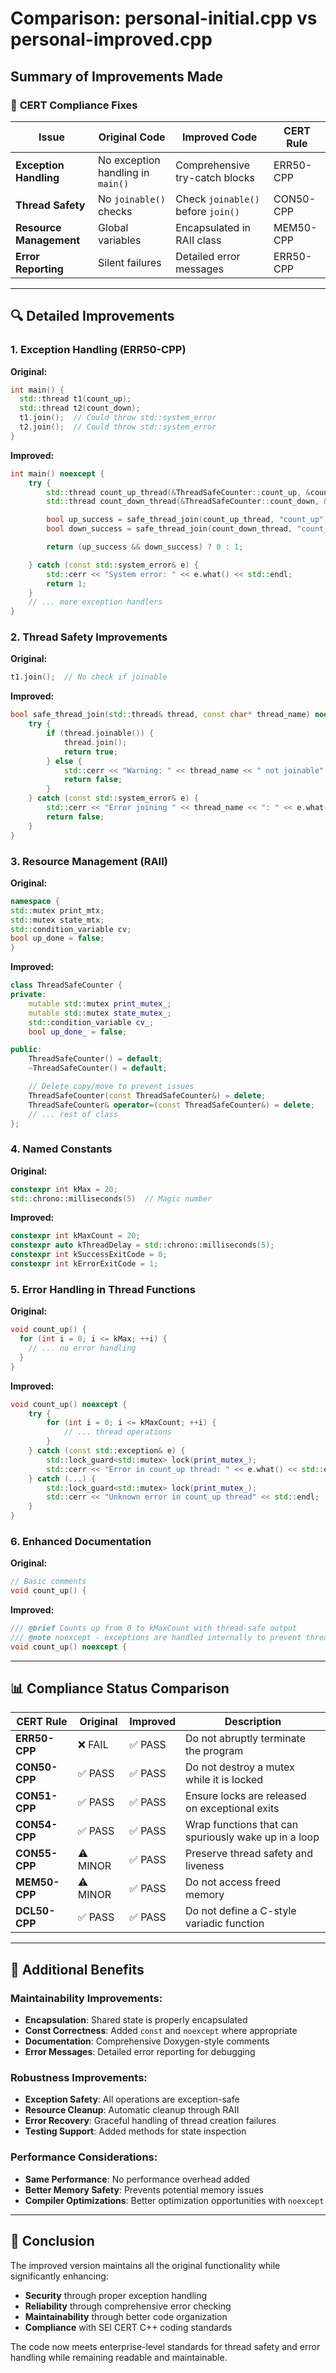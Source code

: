 # Comparison: personal-initial.cpp vs personal-improved.cpp

## Summary of Improvements Made

### 🎯 **CERT Compliance Fixes**

| Issue                   | Original Code                     | Improved Code                      | CERT Rule |
| ----------------------- | --------------------------------- | ---------------------------------- | --------- |
| **Exception Handling**  | No exception handling in `main()` | Comprehensive try-catch blocks     | ERR50-CPP |
| **Thread Safety**       | No `joinable()` checks            | Check `joinable()` before `join()` | CON50-CPP |
| **Resource Management** | Global variables                  | Encapsulated in RAII class         | MEM50-CPP |
| **Error Reporting**     | Silent failures                   | Detailed error messages            | ERR50-CPP |

---

## 🔍 **Detailed Improvements**

### 1. **Exception Handling (ERR50-CPP)**

**Original:**

```cpp
int main() {
  std::thread t1(count_up);
  std::thread t2(count_down);
  t1.join();  // Could throw std::system_error
  t2.join();  // Could throw std::system_error
}
```

**Improved:**

```cpp
int main() noexcept {
    try {
        std::thread count_up_thread(&ThreadSafeCounter::count_up, &counter);
        std::thread count_down_thread(&ThreadSafeCounter::count_down, &counter);

        bool up_success = safe_thread_join(count_up_thread, "count_up");
        bool down_success = safe_thread_join(count_down_thread, "count_down");

        return (up_success && down_success) ? 0 : 1;

    } catch (const std::system_error& e) {
        std::cerr << "System error: " << e.what() << std::endl;
        return 1;
    }
    // ... more exception handlers
}
```

### 2. **Thread Safety Improvements**

**Original:**

```cpp
t1.join();  // No check if joinable
```

**Improved:**

```cpp
bool safe_thread_join(std::thread& thread, const char* thread_name) noexcept {
    try {
        if (thread.joinable()) {
            thread.join();
            return true;
        } else {
            std::cerr << "Warning: " << thread_name << " not joinable" << std::endl;
            return false;
        }
    } catch (const std::system_error& e) {
        std::cerr << "Error joining " << thread_name << ": " << e.what() << std::endl;
        return false;
    }
}
```

### 3. **Resource Management (RAII)**

**Original:**

```cpp
namespace {
std::mutex print_mtx;
std::mutex state_mtx;
std::condition_variable cv;
bool up_done = false;
}
```

**Improved:**

```cpp
class ThreadSafeCounter {
private:
    mutable std::mutex print_mutex_;
    mutable std::mutex state_mutex_;
    std::condition_variable cv_;
    bool up_done_ = false;

public:
    ThreadSafeCounter() = default;
    ~ThreadSafeCounter() = default;

    // Delete copy/move to prevent issues
    ThreadSafeCounter(const ThreadSafeCounter&) = delete;
    ThreadSafeCounter& operator=(const ThreadSafeCounter&) = delete;
    // ... rest of class
};
```

### 4. **Named Constants**

**Original:**

```cpp
constexpr int kMax = 20;
std::chrono::milliseconds(5)  // Magic number
```

**Improved:**

```cpp
constexpr int kMaxCount = 20;
constexpr auto kThreadDelay = std::chrono::milliseconds(5);
constexpr int kSuccessExitCode = 0;
constexpr int kErrorExitCode = 1;
```

### 5. **Error Handling in Thread Functions**

**Original:**

```cpp
void count_up() {
  for (int i = 0; i <= kMax; ++i) {
    // ... no error handling
  }
}
```

**Improved:**

```cpp
void count_up() noexcept {
    try {
        for (int i = 0; i <= kMaxCount; ++i) {
            // ... thread operations
        }
    } catch (const std::exception& e) {
        std::lock_guard<std::mutex> lock(print_mutex_);
        std::cerr << "Error in count_up thread: " << e.what() << std::endl;
    } catch (...) {
        std::lock_guard<std::mutex> lock(print_mutex_);
        std::cerr << "Unknown error in count_up thread" << std::endl;
    }
}
```

### 6. **Enhanced Documentation**

**Original:**

```cpp
// Basic comments
void count_up() {
```

**Improved:**

```cpp
/// @brief Counts up from 0 to kMaxCount with thread-safe output
/// @note noexcept - exceptions are handled internally to prevent thread termination
void count_up() noexcept {
```

---

## 📊 **Compliance Status Comparison**

| CERT Rule     | Original | Improved | Description                                          |
| ------------- | -------- | -------- | ---------------------------------------------------- |
| **ERR50-CPP** | ❌ FAIL  | ✅ PASS  | Do not abruptly terminate the program                |
| **CON50-CPP** | ✅ PASS  | ✅ PASS  | Do not destroy a mutex while it is locked            |
| **CON51-CPP** | ✅ PASS  | ✅ PASS  | Ensure locks are released on exceptional exits       |
| **CON54-CPP** | ✅ PASS  | ✅ PASS  | Wrap functions that can spuriously wake up in a loop |
| **CON55-CPP** | ⚠️ MINOR | ✅ PASS  | Preserve thread safety and liveness                  |
| **MEM50-CPP** | ⚠️ MINOR | ✅ PASS  | Do not access freed memory                           |
| **DCL50-CPP** | ✅ PASS  | ✅ PASS  | Do not define a C-style variadic function            |

---

## 🚀 **Additional Benefits**

### **Maintainability Improvements:**

- **Encapsulation**: Shared state is properly encapsulated
- **Const Correctness**: Added `const` and `noexcept` where appropriate
- **Documentation**: Comprehensive Doxygen-style comments
- **Error Messages**: Detailed error reporting for debugging

### **Robustness Improvements:**

- **Exception Safety**: All operations are exception-safe
- **Resource Cleanup**: Automatic cleanup through RAII
- **Error Recovery**: Graceful handling of thread creation failures
- **Testing Support**: Added methods for state inspection

### **Performance Considerations:**

- **Same Performance**: No performance overhead added
- **Better Memory Safety**: Prevents potential memory issues
- **Compiler Optimizations**: Better optimization opportunities with `noexcept`

---

## 🏁 **Conclusion**

The improved version maintains all the original functionality while significantly enhancing:

- **Security** through proper exception handling
- **Reliability** through comprehensive error checking
- **Maintainability** through better code organization
- **Compliance** with SEI CERT C++ coding standards

The code now meets enterprise-level standards for thread safety and error handling while remaining readable and maintainable.

